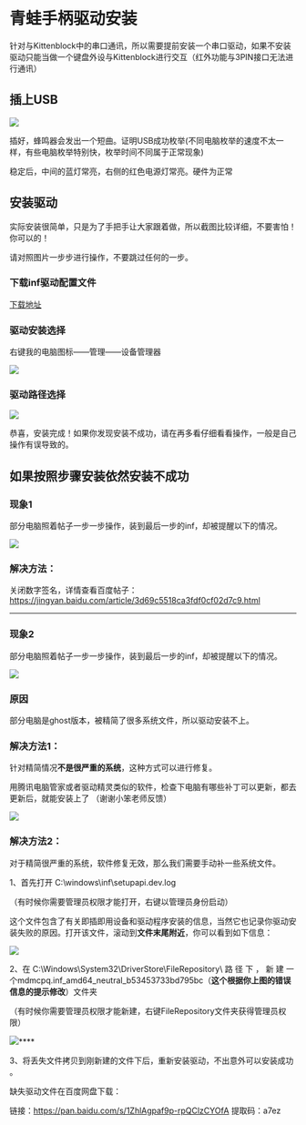 # 青蛙手柄驱动安装

针对与Kittenblock中的串口通讯，所以需要提前安装一个串口驱动，如果不安装驱动只能当做一个键盘外设与Kittenblock进行交互（红外功能与3PIN接口无法进行通讯）

## 插上USB

![](./images/c01_01.png)

插好，蜂鸣器会发出一个短曲。证明USB成功枚举(不同电脑枚举的速度不太一样，有些电脑枚举特别快，枚举时间不同属于正常现象)

稳定后，中间的蓝灯常亮，右侧的红色电源灯常亮。硬件为正常

## 安装驱动

实际安装很简单，只是为了手把手让大家跟着做，所以截图比较详细，不要害怕！你可以的！

请对照图片一步步进行操作，不要跳过任何的一步。

### 下载inf驱动配置文件

[下载地址](https://bbs.kittenbot.cn/forum.php?mod=attachment&aid=MjgzOXxhYTgzZjE0MHwxNTU2MDg4MTI4fDN8NTU0)

### 驱动安装选择

右键我的电脑图标——管理——设备管理器

![](./images/c01_20.png)

### 驱动路径选择

![](./images/c01_21.png)

恭喜，安装完成！如果你发现安装不成功，请在再多看仔细看看操作，一般是自己操作有误导致的。



## 如果按照步骤安装依然安装不成功

### 现象1

部分电脑照着帖子一步一步操作，装到最后一步的inf，却被提醒以下的情况。

![](images/driverInstall01.png)

### 解决方法：

关闭数字签名，详情查看百度帖子：https://jingyan.baidu.com/article/3d69c5518ca3fdf0cf02d7c9.html



---



### 现象2

部分电脑照着帖子一步一步操作，装到最后一步的inf，却被提醒以下的情况。

![](./images/c01_23.png)


### 原因

部分电脑是ghost版本，被精简了很多系统文件，所以驱动安装不上。

### 解决方法1：

针对精简情况**不是很严重的系统**，这种方式可以进行修复。

用腾讯电脑管家或者驱动精灵类似的软件，检查下电脑有哪些补丁可以更新，都去更新后，就能安装上了
（谢谢小笨老师反馈）

![](./images/c01_24.png)



### 解决方法2：

对于精简很严重的系统，软件修复无效，那么我们需要手动补一些系统文件。

1、首先打开 C:\windows\inf\setupapi.dev.log

（有时候你需要管理员权限才能打开，右键以管理员身份启动）

这个文件包含了有关即插即用设备和驱动程序安装的信息，当然它也记录你驱动安装失败的原因。打开该文件，滚动到**文件末尾附近**，你可以看到如下信息：

![](images/driverInstall02.png)



2、在 C:\Windows\System32\DriverStore\FileRepository\ 路 径 下 ， 新 建 一 个mdmcpq.inf_amd64_neutral_b53453733bd795bc（**这个根据你上图的错误信息的提示修改**）文件夹

（有时候你需要管理员权限才能新建，右键FileRepository文件夹获得管理员权限）

![](images/driverInstall03.png)****



3、将丢失文件拷贝到刚新建的文件下后，重新安装驱动，不出意外可以安装成功 。

缺失驱动文件在百度网盘下载：

链接：https://pan.baidu.com/s/1ZhlAgpaf9p-rpQClzCYOfA 
提取码：a7ez 